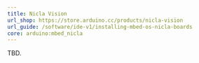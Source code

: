 ```yaml
---
title: Nicla Vision
url_shop: https://store.arduino.cc/products/nicla-vision
url_guide: /software/ide-v1/installing-mbed-os-nicla-boards
core: arduino:mbed_nicla
---
```


TBD.
